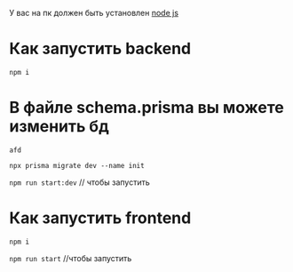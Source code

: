 У вас на пк должен быть установлен <a href="https://nodejs.org/en">node js</a>

# Как запустить backend


<code>npm i</code>

# В файле schema.prisma вы можете изменить бд 
```
afd
```

<code>npx prisma migrate dev --name init</code>

<code>npm run start:dev</code> // чтобы запустить

# Как запустить frontend

<code>npm i</code>

<code>npm run start</code> //чтобы запустить
